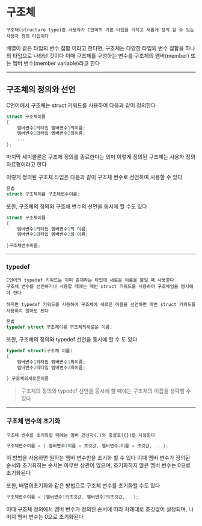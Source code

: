 # 구조체
```
구조체(structure type)란 사용자가 C언어의 기본 타입을 가지고 새롭게 정의 할 수 있는 사용자 정의 타입이다
```
배열이 같은 타입의 변수 집합 이라고 한다면, 구조체는 다양한 타입의 변수 집합을 하나의 타입으로 나타낸 것이다
이때 구조체를 구성하는 변수를 구조체의 멤버(member) 또는 멤버 변수(member variable)라고 한다

---
## 구조체의 정의와 선언
C언어에서 구조체는 struct 키워드를 사용하여 다음과 같이 정의한다
```C
struct 구조체이름
{
    멤버변수1의타입 멤버변수1의이름;
    멤버변수2의타입 멤버변수2의이름;
    ...
};
```
마지막 세미콜론은 구조체 정의를 종료한다는 의미
이렇게 정의된 구조체는 사용자 정의 자료형이라고 한다

이렇게 정의된 구조체 타입은 다음과 같이 구조체 변수로 선언하여 사용할 수 있다
```C
문법
struct 구조체이름 구조체변수이름;
```

또한, 구조체의 정의와 구조체 변수의 선언을 동시에 할 수도 있다
```C
struct 구조체이름
{
    멤버변수1의타입 멤버변수1의 이름;
    멤버변수2의타입 멤버변수2의 이름;
    ...
}구조체변수이름;
```
---
### typedef
```
C언어의 typedef 키워드는 이미 존재하는 타입에 새로운 이름을 붙일 때 사용한다
구조체 변수를 선언하거나 사용할 때에는 매번 struct 키워드를 사용하여 구조체임을 명시해야 한다

하지만 typedef 키워드를 사용하여 구조체에 새로운 이름을 선언하면 매번 struct 키워드를 사용하지 않아도 된다
```
```C
문법
typedef struct 구조체이름 구조체의새로운 이름;
```

또한, 구조체의 정의와 typedef 선언을 동시에 할 수 도 있다
```C
typedef struct(구조체 이름)
{
    멤버변수1의타입 멤버변수1의이름;
    멤버변수2의타입 멤버변수2의이름;
    ...
} 구조체의새로운이름
```
> 구조체의 정의와 typedef 선언을 동시에 할 때에는 구조체의 이름을 생략할 수 있다

---
### 구조체 변수의 초기화
```
구조체 변수를 초기화할 때에는 멤버 연산자(.)와 중괄호({})를 사용한다
```

```C
구조체변수이름 = {.멤버변수1이름 = 초깃값,.멤버변수2이름 = 초깃값, ...};
```

이 방법을 사용하면 원하는 멤버 변수만을 초기화 할 수 있다
이때 멤버 변수가 정의된 순서와 초기화하는 순서는 아무런 상관이 없으며, 초기화하지 않은 멤버 변수는 0으로 초기화된다

또한, 배열의초기화와 같은 방법으로 구조체 변수를 초기화할 수도 있다
```C
구조체변수이름 = {멤버변수1의초깃값, 멤버변수2의초깃값,...};
```
이때 구조체 정의에서 멤버 변수가 정의된 순서에 따라 차례대로 초깃값이 설정되며, 나머지 멤버 변수는 0으로 초기화된다